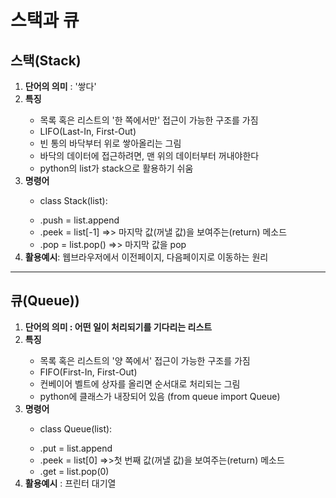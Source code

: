 <h1> 스택과 큐 </h1>

<h2> 스택(Stack) </h2>


<ol>

<li> <b>단어의 의미</b> : '쌓다'</li>

<li> <b>특징</b></li> 

- 목록 혹은 리스트의 '한 쪽에서만' 접근이 가능한 구조를 가짐
- LIFO(Last-In, First-Out)
- 빈 통의 바닥부터 위로 쌓아올리는 그림 
- 바닥의 데이터에 접근하려면, 맨 위의 데이터부터 꺼내야한다
- python의 list가 stack으로 활용하기 쉬움

<li><b>명령어</b></li>

* class Stack(list):
- .push = list.append
- .peek = list[-1]      =>> 마지막 값(꺼낼 값)을 보여주는(return) 메소드
- .pop = list.pop()     =>> 마지막 값을 pop

<li><b>활용예시</b>: 웹브라우저에서 이전페이지, 다음페이지로 이동하는 원리 </li> 

</ol>

----

<h2> 큐(Queue)) </h2>

<ol>

<li><b>단어의 의미 : 어떤 일이 처리되기를 기다리는 리스트 </b></li>

<li><b>특징</b></li>

- 목록 혹은 리스트의 '양 쪽에서' 접근이 가능한 구조를 가짐
- FIFO(First-In, First-Out)
- 컨베이어 벨트에 상자를 올리면 순서대로 처리되는 그림
- python에 클래스가 내장되어 있음 (from queue import Queue)

<li><b>명령어</b></li>

* class Queue(list):
- .put = list.append
- .peek = list[0]       =>>첫 번째 값(꺼낼 값)을 보여주는(return) 메소드
- .get = list.pop(0)    

<li><b>활용예시</b> : 프린터 대기열</li>

</ol>